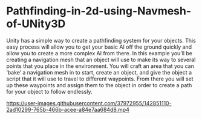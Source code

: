 # Pathfinding-in-2d-using-Navmesh-of-UNity3D

Unity has a simple way to create a pathfinding system for your objects. This easy process will allow you to get your basic AI off the ground quickly and allow you to create a more complex AI from there. In this example you’ll be creating a navigation mesh that an object will use to make its way to several points that you place in the environment. You will craft an area that you can ‘bake’ a navigation mesh in to start, create an object, and give the object a script that it will use to travel to different waypoints. From there you will set up these waypoints and assign them to the object in order to create a path for your object to follow endlessly.



https://user-images.githubusercontent.com/37972955/142851110-2ad10299-765b-466b-acee-a84e7aa684d8.mp4





